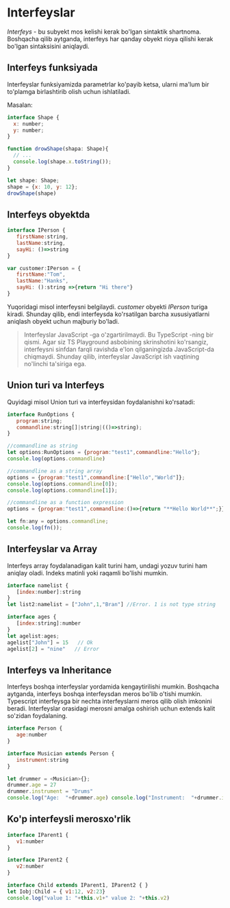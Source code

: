 # Interfeyslar

_Interfeys_ - bu subyekt mos kelishi kerak bo'lgan sintaktik shartnoma. Boshqacha qilib aytganda, interfeys har qanday obyekt rioya qilishi kerak bo'lgan sintaksisini aniqlaydi.

## Interfeys funksiyada
Interfeyslar funksiyamizda parametrlar ko'payib ketsa, ularni ma'lum bir to'plamga birlashtirib olish uchun ishlatiladi.

Masalan:
```javascript
interface Shape {
  x: number;
  y: number;
}

function drowShape(shapa: Shape){
  // ...
  console.log(shape.x.toString()); 
}

let shape: Shape;
shape = {x: 10, y: 12};
drowShape(shape)
```

## Interfeys obyektda
```javascript
interface IPerson { 
   firstName:string, 
   lastName:string, 
   sayHi: ()=>string 
} 

var customer:IPerson = { 
   firstName:"Tom",
   lastName:"Hanks", 
   sayHi: ():string =>{return "Hi there"} 
} 
```
Yuqoridagi misol interfeysni belgilaydi. _customer_ obyekti _IPerson_ turiga kiradi. Shunday qilib, endi interfeysda ko'rsatilgan barcha xususiyatlarni aniqlash obyekt uchun majburiy bo'ladi.

> Interfeyslar JavaScript -ga o'zgartirilmaydi. Bu TypeScript -ning bir qismi. Agar siz TS Playground asbobining skrinshotini ko'rsangiz, interfeysni sinfdan farqli ravishda e'lon qilganingizda JavaScript-da chiqmaydi. Shunday qilib, interfeyslar JavaScript ish vaqtining no'linchi ta'siriga ega.

## Union turi va Interfeys
Quyidagi misol Union turi va interfeysidan foydalanishni ko'rsatadi:
```javascript
interface RunOptions { 
   program:string; 
   commandline:string[]|string|(()=>string); 
} 

//commandline as string 
let options:RunOptions = {program:"test1",commandline:"Hello"}; 
console.log(options.commandline)  

//commandline as a string array 
options = {program:"test1",commandline:["Hello","World"]}; 
console.log(options.commandline[0]); 
console.log(options.commandline[1]);  

//commandline as a function expression 
options = {program:"test1",commandline:()=>{return "**Hello World**";}}; 

let fn:any = options.commandline; 
console.log(fn());
```

## Interfeyslar va Array
Interfeys array foydalanadigan kalit turini ham, undagi yozuv turini ham aniqlay oladi. Indeks matinli yoki raqamli bo'lishi mumkin.
```javascript
interface namelist { 
   [index:number]:string 
} 
let list2:namelist = ["John",1,"Bran"] //Error. 1 is not type string

interface ages { 
   [index:string]:number 
}
let agelist:ages; 
agelist["John"] = 15   // Ok 
agelist[2] = "nine"   // Error
```

## Interfeys va Inheritance
Interfeys boshqa interfeyslar yordamida kengaytirilishi mumkin. Boshqacha aytganda, interfeys boshqa interfeysdan meros bo'lib o'tishi mumkin. Typescript interfeysga bir nechta interfeyslarni meros qilib olish imkonini beradi.
Interfeyslar orasidagi merosni amalga oshirish uchun extends kalit so'zidan foydalaning.
```javascript
interface Person { 
   age:number 
} 

interface Musician extends Person { 
   instrument:string 
} 

let drummer = <Musician>{}; 
drummer.age = 27 
drummer.instrument = "Drums" 
console.log("Age:  "+drummer.age) console.log("Instrument:  "+drummer.instrument)
```
## Ko'p interfeysli merosxo'rlik
```javascript
interface IParent1 { 
   v1:number 
} 

interface IParent2 { 
   v2:number 
} 

interface Child extends IParent1, IParent2 { } 
let Iobj:Child = { v1:12, v2:23} 
console.log("value 1: "+this.v1+" value 2: "+this.v2)
```
